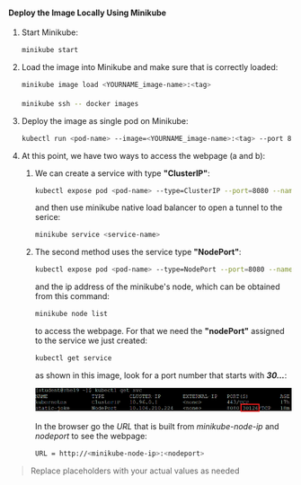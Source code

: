#### Deploy the Image Locally Using Minikube

1. Start Minikube:

    ``` bash
    minikube start
    ```

2. Load the image into Minikube and make sure that is correctly loaded:

    ```bash
    minikube image load <YOURNAME_image-name>:<tag>

    minikube ssh -- docker images
    ```

3. Deploy the image as single pod on Minikube:

    ```bash
    kubectl run <pod-name> --image=<YOURNAME_image-name>:<tag> --port 8080
    ```

4. At this point, we have two ways to access the webpage (a and b):

    1. We can create a service with type **"ClusterIP"**:

        ```bash
        kubectl expose pod <pod-name> --type=ClusterIP --port=8080 --name <service-name>
        ```

        and then use minikube native load balancer to open a tunnel to the serice:

        ```bash
        minikube service <service-name>
        ```

    2. The second method uses the service type **"NodePort"**:

        ```bash
        kubectl expose pod <pod-name> --type=NodePort --port=8080 --name <service-name>
        ```

        and the ip address of the minikube's node, which can be obtained from this command:

        ```bash
        minikube node list
        ```

        to access the webpage. For that we need the **"nodePort"** assigned to the service we just created:

        ```bash
        kubectl get service
        ```

        as shown in this image, look for a port number that starts with ***30...***:

        ![nodeport](images/nodeport.png)
        
        In the browser go the *URL* that is built from *minikube-node-ip* and *nodeport* to see the webpage:

        ```bash
        URL = http://<minikube-node-ip>:<nodeport>
        ```
        
> Replace placeholders with your actual values as needed